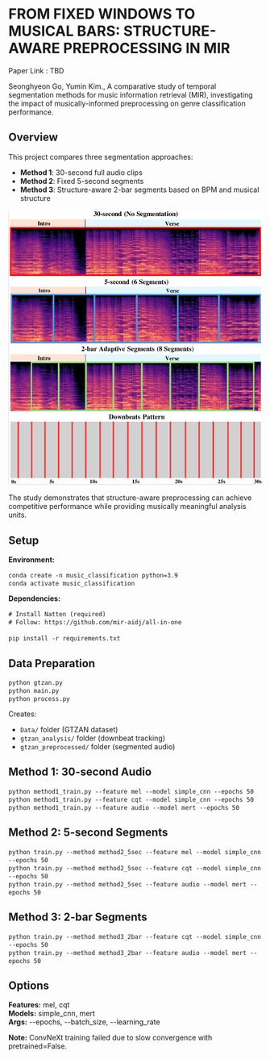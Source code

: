 # FROM FIXED WINDOWS TO MUSICAL BARS: STRUCTURE-AWARE PREPROCESSING IN MIR

Paper Link : TBD

Seonghyeon Go, Yumin Kim., A comparative study of temporal segmentation methods for music information retrieval (MIR), investigating the impact of musically-informed preprocessing on genre classification performance.

## Overview

This project compares three segmentation approaches:
- **Method 1**: 30-second full audio clips
- **Method 2**: Fixed 5-second segments 
- **Method 3**: Structure-aware 2-bar segments based on BPM and musical structure

<img src="CSI.png" width="600" alt="Segmentation Methods">



The study demonstrates that structure-aware preprocessing can achieve competitive performance while providing musically meaningful analysis units.

## Setup

**Environment:**
```
conda create -n music_classification python=3.9
conda activate music_classification
```

**Dependencies:**
```
# Install Natten (required)
# Follow: https://github.com/mir-aidj/all-in-one

pip install -r requirements.txt
```


## Data Preparation
```
python gtzan.py
python main.py
python process.py
```

Creates:
- `Data/` folder (GTZAN dataset)
- `gtzan_analysis/` folder (downbeat tracking)
- `gtzan_preprocessed/` folder (segmented audio)

## Method 1: 30-second Audio
```
python method1_train.py --feature mel --model simple_cnn --epochs 50
python method1_train.py --feature cqt --model simple_cnn --epochs 50
python method1_train.py --feature audio --model mert --epochs 50
```

## Method 2: 5-second Segments
```
python train.py --method method2_5sec --feature mel --model simple_cnn --epochs 50
python train.py --method method2_5sec --feature cqt --model simple_cnn --epochs 50
python train.py --method method2_5sec --feature audio --model mert --epochs 50
```

## Method 3: 2-bar Segments
```
python train.py --method method3_2bar --feature cqt --model simple_cnn --epochs 50
python train.py --method method3_2bar --feature audio --model mert --epochs 50
```

## Options

**Features:** mel, cqt  
**Models:** simple_cnn, mert  
**Args:** --epochs, --batch_size, --learning_rate

**Note:** ConvNeXt training failed due to slow convergence with pretrained=False.

